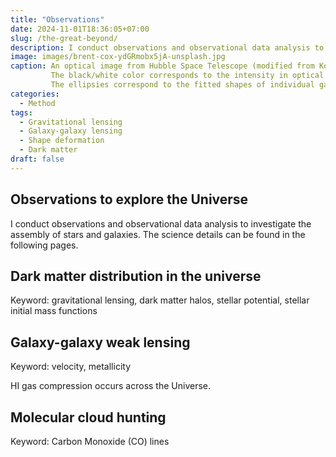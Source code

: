 ```yaml
---
title: "Observations"
date: 2024-11-01T18:36:05+07:00
slug: /the-great-beyond/
description: I conduct observations and observational data analysis to investigate the assembly of stars and galaxies.
image: images/brent-cox-ydGRmobx5jA-unsplash.jpg
caption: An optical image from Hubble Space Telescope (modified from Kobayashi et al., 2015). 
         The black/white color corresponds to the intensity in optical bands.
         The ellipsies correspond to the fitted shapes of individual galaxies.
categories:
  - Method
tags:
  - Gravitational lensing
  - Galaxy-galaxy lensing
  - Shape deformation
  - Dark matter
draft: false
---
```


## Observations to explore the Universe 

I conduct observations and observational data analysis to investigate the assembly of stars and galaxies.
The science details can be found in the following pages.


## Dark matter distribution in the universe

Keyword: gravitational lensing, dark matter halos, stellar potential, stellar initial mass functions


## Galaxy-galaxy weak lensing 

Keyword: velocity, metallicity

HI gas compression occurs across the Universe.


## Molecular cloud hunting 

Keyword: Carbon Monoxide (CO) lines 


